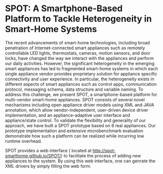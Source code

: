 # SPOT: A Smartphone-Based Platform to Tackle Heterogeneity in Smart-Home Systems

The recent advancements of smart-home technologies, including broad penetration of Internet-connected smart appliances such as remotely controllable LED lights, thermostats, cameras, motion sensors, and door locks, have changed the way we interact with the appliances and perform our daily activities. However, the significant heterogeneity in the emerging smart appliances has led to fragmented smart-home systems in which each single appliance vendor provides proprietary solution for appliance specific connectivity and user experience. In particular, the heterogeneity exists in different aspects of smart appliances such as control apps, communication protocol, messaging schema, data structure and variable naming. To address this challenge, we present SPOT, a smartphone-based platform for multi-vendor smart-home appliances. SPOT consists of several novel mechanisms including open appliance driver models using XML and JAVA annotation, which allow vendor-independent, user-driven device driver implementation, and an appliance-adaptive user interface and appliance/state control. To validate the flexibility and generality of our approach, we have built a SPOT prototype based on 8 real appliances. Our prototype implementation and extensive microbenchmark evaluation demonstrate how such a platform can be realized while incurring low runtime overhead.

SPOT provides a web interface ( located at http://spot-smarthome.github.io/SPOT/) to facilitate the process of adding new appliances to the system.  By using this web interface, one can genrate the XML drivers by simply filling the web form. 
